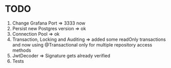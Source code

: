 # TODO

1. Change Grafana Port => 3333 now
2. Persist new Postgres version => ok
3. Connection Pool => ok
4. Transaction, Locking and Auditing => added some readOnly transactions and now using @Transactional only for multiple repository access methods
5. JwtDecoder => Signature gets already verified
6. Tests 